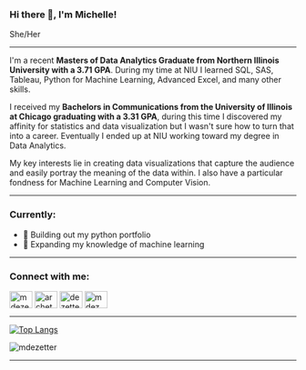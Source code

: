 ### Hi there 👋, I'm Michelle!
She/Her

-----
I'm a recent **Masters of Data Analytics Graduate from Northern Illinois University with a 3.71 GPA**. During my time at NIU I learned SQL, SAS, Tableau, Python for Machine Learning, Advanced Excel, and many other skills. 

I received my **Bachelors in Communications from the University of Illinois at Chicago graduating with a 3.31 GPA**, during this time I discovered my affinity for statistics and data visualization but I wasn't sure how to turn that into a career. Eventually I ended up at NIU working toward my degree in Data Analytics.

My key interests lie in creating data visualizations that capture the audience and easily portray the meaning of the data within. I also have a particular fondness for Machine Learning and Computer Vision.

-----
<h3 align="left">Currently:</h3>

- 🔭 Building out my python portfolio 
- 🌱 Expanding my knowledge of machine learning

----
<h3 align="left">Connect with me:</h3>
<p align="left">
<a href="https://linkedin.com/in/mdezetter" target="blank"><img align="center" src="https://raw.githubusercontent.com/rahuldkjain/github-profile-readme-generator/master/src/images/icons/Social/linked-in-alt.svg" alt="mdezetter" height="30" width="40" /></a>
<a href="https://kaggle.com/archetype" target="blank"><img align="center" src="https://raw.githubusercontent.com/rahuldkjain/github-profile-readme-generator/master/src/images/icons/Social/kaggle.svg" alt="archetype" height="30" width="40" /></a>
<a href="https://www.hackerrank.com/dezettermic" target="blank"><img align="center" src="https://raw.githubusercontent.com/rahuldkjain/github-profile-readme-generator/master/src/images/icons/Social/hackerrank.svg" alt="dezettermic" height="30" width="40" /></a>
<a href="https://www.leetcode.com/mdez" target="blank"><img align="center" src="https://raw.githubusercontent.com/rahuldkjain/github-profile-readme-generator/master/src/images/icons/Social/leet-code.svg" alt="mdez" height="30" width="40" /></a>
</p>

------

[![Top Langs](https://github-readme-stats.vercel.app/api/top-langs/?username=mdezetter)](https://github.com/anuraghazra/github-readme-stats)

<p align="left"> <img src="https://komarev.com/ghpvc/?username=mdezetter&label=Views&color=b39bb6&style=flat" alt="mdezetter" /> </p>

-----
